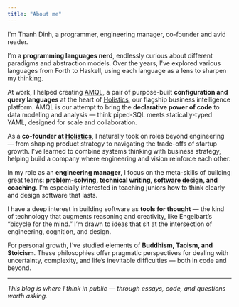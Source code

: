 ```yaml
---
title: "About me"
---
```

I'm Thanh Dinh, a programmer, engineering manager, co-founder and avid reader.

I’m a **programming languages nerd**, endlessly curious about different paradigms and abstraction models. Over the years, I've explored various languages from Forth to Haskell, using each language as a lens to sharpen my thinking.

At work, I helped creating [AMQL](https://docs.holistics.io/as-code/amql/), a pair of purpose-built **configuration and query languages** at the heart of [Holistics](https://holistics.io), our flagship business intelligence platform. AMQL is our attempt to bring the **declarative power of code** to data modeling and analysis — think piped-SQL meets statically-typed YAML, designed for scale and collaboration.

As a **co-founder at [Holistics](https://holistics.io)**, I naturally took on roles beyond engineering — from shaping product strategy to navigating the trade-offs of startup growth. I’ve learned to combine systems thinking with business strategy, helping build a company where engineering and vision reinforce each other.

In my role as an **engineering manager**, I focus on the meta-skills of building great teams: **[problem-solving](/tags/problem-solving), technical writing, [software design](/tags/software-design), and coaching**. I’m especially interested in teaching juniors how to think clearly and design software that lasts.

I have a deep interest in building software as **tools for thought** — the kind of technology that augments reasoning and creativity, like Engelbart’s “bicycle for the mind.” I’m drawn to ideas that sit at the intersection of engineering, cognition, and design.

For personal growth, I’ve studied elements of **Buddhism, Taoism, and Stoicism**. These philosophies offer pragmatic perspectives for dealing with uncertainty, complexity, and life’s inevitable difficulties — both in code and beyond.

---

*This blog is where I think in public — through essays, code, and questions worth asking.*
